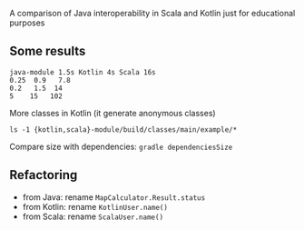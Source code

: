 A comparison of Java interoperability in Scala and Kotlin just for educational purposes

Some results
------------

```
java-module 1.5s Kotlin 4s Scala 16s
0.25  0.9   7.8
0.2   1.5  14
5    15   102
```

More classes in Kotlin (it generate anonymous classes)

    ls -1 {kotlin,scala}-module/build/classes/main/example/*

Compare size with dependencies: `gradle dependenciesSize`

Refactoring
-----------

- from Java: rename `MapCalculator.Result.status`
- from Kotlin: rename `KotlinUser.name()`
- from Scala: rename `ScalaUser.name()`
